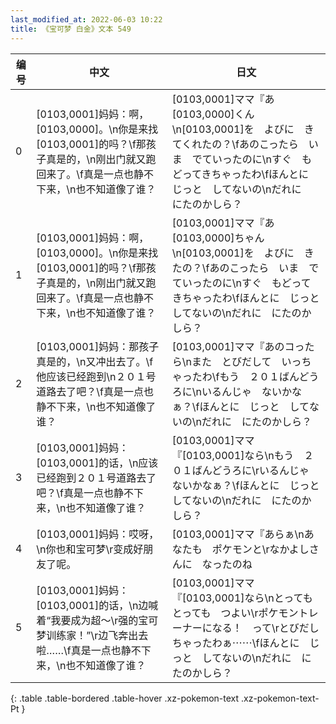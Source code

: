 ```yaml
---
last_modified_at: 2022-06-03 10:22
title: 《宝可梦 白金》文本 549
---
```

| 编号 | 中文 | 日文 |
| ---- | ---- | ---- |
| 0 | [0103,0001]妈妈：啊，[0103,0000]。\n你是来找[0103,0001]的吗？\f那孩子真是的，\n刚出门就又跑回来了。\f真是一点也静不下来，\n也不知道像了谁？ | [0103,0001]ママ『あ　[0103,0000]くん\n[0103,0001]を　よびに　きてくれたの？\fあのこったら　いま　でていったのに\nすぐ　もどってきちゃったわ\fほんとに　じっと　してないの\nだれに　にたのかしら？ |
| 1 | [0103,0001]妈妈：啊，[0103,0000]。\n你是来找[0103,0001]的吗？\f那孩子真是的，\n刚出门就又跑回来了。\f真是一点也静不下来，\n也不知道像了谁？ | [0103,0001]ママ『あ　[0103,0000]ちゃん\n[0103,0001]を　よびに　きたの？\fあのこったら　いま　でていったのに\nすぐ　もどってきちゃったわ\fほんとに　じっと　してないの\nだれに　にたのかしら？ |
| 2 | [0103,0001]妈妈：那孩子真是的，\n又冲出去了。\f他应该已经跑到\n２０１号道路去了吧？\f真是一点也静不下来，\n也不知道像了谁？ | [0103,0001]ママ『あのコったら\nまた　とびだして　いっちゃったわ\fもう　２０１ばんどうろに\nいるんじゃ　ないかなぁ？\fほんとに　じっと　してないの\nだれに　にたのかしら？ |
| 3 | [0103,0001]妈妈：[0103,0001]的话，\n应该已经跑到２０１号道路去了吧？\f真是一点也静不下来，\n也不知道像了谁？ | [0103,0001]ママ『[0103,0001]なら\nもう　２０１ばんどうろに\rいるんじゃ　ないかなぁ？\fほんとに　じっと　してないの\nだれに　にたのかしら？ |
| 4 | [0103,0001]妈妈：哎呀，\n你也和宝可梦\r变成好朋友了呢。 | [0103,0001]ママ『あらぁ\nあなたも　ポケモンと\rなかよしさんに　なったのね |
| 5 | [0103,0001]妈妈：[0103,0001]的话，\n边喊着“我要成为超～\r强的宝可梦训练家！”\r边飞奔出去啦……\f真是一点也静不下来，\n也不知道像了谁？ | [0103,0001]ママ『[0103,0001]なら\nとっても　とっても　つよい\rポケモントレーナーになる！　って\rとびだしちゃったわぁ⋯⋯\fほんとに　じっと　してないの\nだれに　にたのかしら？ |
{: .table .table-bordered .table-hover .xz-pokemon-text .xz-pokemon-text-Pt }